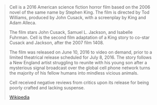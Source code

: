 
> Cell is a 2016 American science fiction horror film 
> based on the 2006 novel of the same name by Stephen King. 
> The film is directed by Tod Williams, produced by John Cusack, 
> with a screenplay by King and Adam Alleca. 
> 
> The film stars John Cusack, Samuel L. Jackson, and Isabelle Fuhrman. 
> Cell is the second film adaptation of a King story to co-star Cusack and Jackson, 
> after the 2007 film 1408.
>
> The film was released on June 10, 2016 to video on demand, 
> prior to a limited theatrical release scheduled for July 8, 2016. 
> The story follows a New England artist struggling to reunite with his young son 
> after a mysterious signal broadcast over the global cell phone network 
> turns the majority of his fellow humans into mindless vicious animals.
>
> Cell received negative reviews from critics upon its release 
> for being poorly crafted and lacking suspense.
>
> [Wikipedia](https://en.wikipedia.org/wiki/Cell%20(film))


